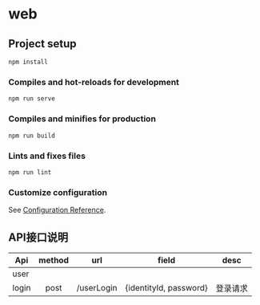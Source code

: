 # web

## Project setup
```
npm install
```

### Compiles and hot-reloads for development
```
npm run serve
```

### Compiles and minifies for production
```
npm run build
```

### Lints and fixes files
```
npm run lint
```

### Customize configuration
See [Configuration Reference](https://cli.vuejs.org/config/).


## API接口说明

| Api | method | url | field | desc | 
|----|:----:|:----:|:----:|:----:|
| user |    |   |   |    |
| login | post | /userLogin | {identityId, password} | 登录请求 |
